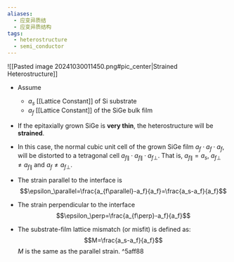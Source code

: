 ```yaml
---
aliases:
  - 应变异质结
  - 应变异质结构
tags:
  - heterostructure
  - semi_conductor
---
```


![[Pasted image 20241030011450.png#pic_center|Strained Heterostructure]]

- Assume
	- $a_s$ [[Lattice Constant]] of Si substrate
	- $a_f$ [[Lattice Constant]] of the SiGe bulk film
- If the epitaxially grown SiGe is **very thin**, the heterostructure will be **strained**.
- In this case, the normal cubic unit cell of the grown SiGe film $a_f\cdot a_f\cdot a_f$, will be distorted to a tetragonal cell $a_{f\parallel}\cdot a_{f\parallel}\cdot a_{f\perp}$. That is, $a_{f\parallel}=a_s$, $a_{f\perp}\neq a_{f\parallel}$ and $a_f\neq a_{f\perp}$.

- The strain parallel to the interface is $$\epsilon_\parallel=\frac{a_{f\parallel}-a_f}{a_f}=\frac{a_s-a_f}{a_f}$$
- The strain perpendicular to the interface $$\epsilon_\perp=\frac{a_{f\perp}-a_f}{a_f}$$
- The substrate-film lattice mismatch (or misfit) is defined as: $$M=\frac{a_s-a_f}{a_f}$$$M$ is the same as the parallel strain. ^5aff88